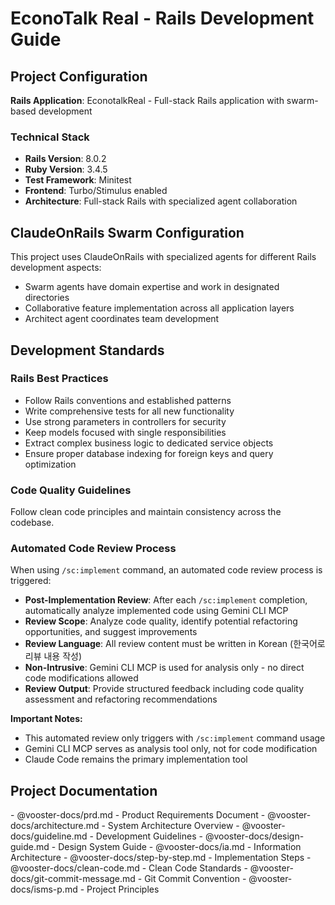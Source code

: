# EconoTalk Real - Rails Development Guide

## Project Configuration

**Rails Application**: EconotalkReal - Full-stack Rails application with swarm-based development

### Technical Stack
- **Rails Version**: 8.0.2
- **Ruby Version**: 3.4.5  
- **Test Framework**: Minitest
- **Frontend**: Turbo/Stimulus enabled
- **Architecture**: Full-stack Rails with specialized agent collaboration

## ClaudeOnRails Swarm Configuration

This project uses ClaudeOnRails with specialized agents for different Rails development aspects:
- Swarm agents have domain expertise and work in designated directories
- Collaborative feature implementation across all application layers
- Architect agent coordinates team development

## Development Standards

### Rails Best Practices
- Follow Rails conventions and established patterns
- Write comprehensive tests for all new functionality
- Use strong parameters in controllers for security
- Keep models focused with single responsibilities
- Extract complex business logic to dedicated service objects
- Ensure proper database indexing for foreign keys and query optimization

### Code Quality Guidelines
Follow clean code principles and maintain consistency across the codebase.

### Automated Code Review Process
When using `/sc:implement` command, an automated code review process is triggered:
- **Post-Implementation Review**: After each `/sc:implement` completion, automatically analyze implemented code using Gemini CLI MCP
- **Review Scope**: Analyze code quality, identify potential refactoring opportunities, and suggest improvements
- **Review Language**: All review content must be written in Korean (한국어로 리뷰 내용 작성)
- **Non-Intrusive**: Gemini CLI MCP is used for analysis only - no direct code modifications allowed
- **Review Output**: Provide structured feedback including code quality assessment and refactoring recommendations

**Important Notes:**
- This automated review only triggers with `/sc:implement` command usage
- Gemini CLI MCP serves as analysis tool only, not for code modification
- Claude Code remains the primary implementation tool

## Project Documentation

<vooster-docs>
- @vooster-docs/prd.md - Product Requirements Document
- @vooster-docs/architecture.md - System Architecture Overview
- @vooster-docs/guideline.md - Development Guidelines
- @vooster-docs/design-guide.md - Design System Guide
- @vooster-docs/ia.md - Information Architecture
- @vooster-docs/step-by-step.md - Implementation Steps
- @vooster-docs/clean-code.md - Clean Code Standards
- @vooster-docs/git-commit-message.md - Git Commit Convention
- @vooster-docs/isms-p.md - Project Principles
</vooster-docs>